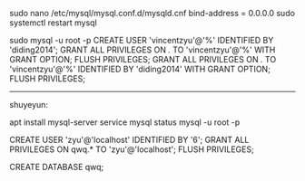 sudo nano /etc/mysql/mysql.conf.d/mysqld.cnf
bind-address = 0.0.0.0
sudo systemctl restart mysql

sudo mysql -u root -p
CREATE USER 'vincentzyu'@'%' IDENTIFIED BY 'diding2014';
GRANT ALL PRIVILEGES ON *.* TO 'vincentzyu'@'%' WITH GRANT OPTION;
FLUSH PRIVILEGES;
GRANT ALL PRIVILEGES ON *.* TO 'vincentzyu'@'%' IDENTIFIED BY 'diding2014' WITH GRANT OPTION;
FLUSH PRIVILEGES;



-----

shuyeyun:

apt install mysql-server
service mysql status
mysql -u root -p


CREATE USER 'zyu'@'localhost' IDENTIFIED BY '6';
GRANT ALL PRIVILEGES ON qwq.* TO 'zyu'@'localhost';
FLUSH PRIVILEGES;

CREATE DATABASE qwq;